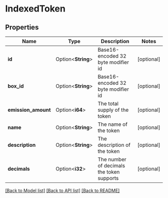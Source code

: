 # IndexedToken

## Properties

Name | Type | Description | Notes
------------ | ------------- | ------------- | -------------
**id** | Option<**String**> | Base16-encoded 32 byte modifier id | [optional]
**box_id** | Option<**String**> | Base16-encoded 32 byte modifier id | [optional]
**emission_amount** | Option<**i64**> | The total supply of the token | [optional]
**name** | Option<**String**> | The name of the token | [optional]
**description** | Option<**String**> | The description of the token | [optional]
**decimals** | Option<**i32**> | The number of decimals the token supports | [optional]

[[Back to Model list]](../README.md#documentation-for-models) [[Back to API list]](../README.md#documentation-for-api-endpoints) [[Back to README]](../README.md)


